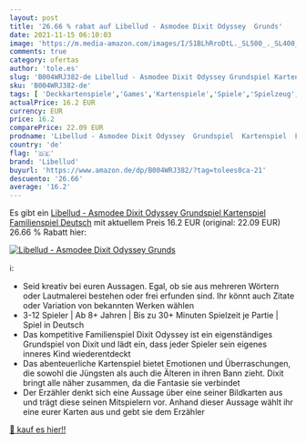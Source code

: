 ```yaml
---
layout: post
title: '26.66 % rabat auf Libellud - Asmodee Dixit Odyssey  Grunds'
date: 2021-11-15 06:10:03
image: 'https://m.media-amazon.com/images/I/51BLhRroDtL._SL500_._SL400_.jpg'
comments: true
category: ofertas
author: 'tole.es'
slug: 'B004WRJ382-de Libellud - Asmodee Dixit Odyssey Grundspiel Kartenspiel...'
sku: 'B004WRJ382-de'
tags: [ 'Deckkartenspiele','Games','Kartenspiele','Spiele','Spielzeug','Veraltete Systeme & Micro-Konsolen','Veraltete Systeme: PlayStation','libellud', ]
actualPrice: 16.2 EUR
currency: EUR
price: 16.2
comparePrice: 22.09 EUR
prodname: 'Libellud - Asmodee Dixit Odyssey  Grundspiel  Kartenspiel  Familienspiel  Deutsch'
country: 'de'
flag: '🇩🇪'
brand: 'Libellud'
buyurl: 'https://www.amazon.de/dp/B004WRJ382/?tag=tolees0ca-21'
descuento: '26.66'
average: '16.2'
---
```


Es gibt ein [Libellud - Asmodee Dixit Odyssey  Grundspiel  Kartenspiel  Familienspiel  Deutsch](https://www.amazon.de/dp/B004WRJ382/?tag=tolees0ca-21) mit aktuellem Preis 16.2 EUR (original: 22.09 EUR) 26.66 % Rabatt hier:

[![Libellud - Asmodee Dixit Odyssey  Grunds](https://m.media-amazon.com/images/I/51BLhRroDtL._SL500_._SL400_.jpg)](https://www.amazon.de/dp/B004WRJ382/?tag=tolees0ca-21)

ℹ️:

- Seid kreativ bei euren Aussagen. Egal, ob sie aus mehreren Wörtern oder Lautmalerei bestehen oder frei erfunden sind. Ihr könnt auch Zitate oder Variation von bekannten Werken wählen
- 3-12 Spieler | Ab 8+ Jahren | Bis zu 30+ Minuten Spielzeit je Partie | Spiel in Deutsch
- Das kompetitive Familienspiel Dixit Odyssey ist ein eigenständiges Grundspiel von Dixit und lädt ein, dass jeder Spieler sein eigenes inneres Kind wiederentdeckt
- Das abenteuerliche Kartenspiel bietet Emotionen und Überraschungen, die sowohl die Jüngsten als auch die Älteren in ihren Bann zieht. Dixit bringt alle näher zusammen, da die Fantasie sie verbindet
- Der Erzähler denkt sich eine Aussage über eine seiner Bildkarten aus und trägt diese seinen Mitspielern vor. Anhand dieser Aussage wählt ihr eine eurer Karten aus und gebt sie dem Erzähler

[🛒 kauf es hier!!](https://www.amazon.de/dp/B004WRJ382/?tag=tolees0ca-21)
